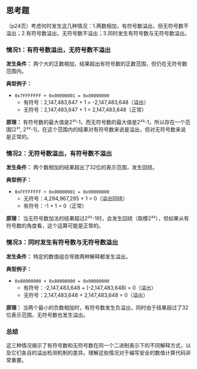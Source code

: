 ## 思考题

（p24页）考虑何时发生这几种情况：1.两数相加，有符号数溢出，但无符号数不溢出；2.有符号数溢出，无符号数不溢出；3.同时发生有符号数与无符号数溢出。

### **情况1：有符号数溢出，无符号数不溢出**

**发生条件：** 两个大的正数相加，结果超出有符号数的正数范围，但仍在无符号数范围内。

**典型例子：**

- `0x7FFFFFFF + 0x00000001 = 0x80000000`
  - 有符号：2,147,483,647 + 1 = -2,147,483,648（溢出）
  - 无符号：2,147,483,647 + 1 = 2,147,483,648（正常）

**原理：** 有符号数的最大值是2³¹-1，而无符号数的最大值是2³²-1，所以存在一个范围[2³¹, 2³²-1]，在这个范围内的结果对有符号数来说是溢出，但对无符号数来说是正常的。

### **情况2：无符号数溢出，有符号数不溢出**

**发生条件：** 两个数相加的结果超出了32位的表示范围，发生回绕。

**典型例子：**

- `0xFFFFFFFF + 0x00000001 = 0x00000000`
  - 无符号：4,294,967,295 + 1 = 0（溢出回绕）
  - 有符号：-1 + 1 = 0（正常）

**原理：** 当无符号数加法的结果超过2³²-1时，会发生回绕（取模2³²），但如果从有符号数的角度看，这个运算可能是正常的。

### **情况3：同时发生有符号数与无符号数溢出**

**发生条件：** 特定的数值组合导致两种解释都发生溢出。

**典型例子：**

- `0x80000000 + 0x80000000 = 0x00000000`
  - 有符号：-2,147,483,648 + (-2,147,483,648) = 0（溢出）
  - 无符号：2,147,483,648 + 2,147,483,648 = 0（溢出）

**原理：** 当两个最小的负数相加时，有符号数发生负溢出，同时由于结果超过了32位表示范围，无符号数也发生溢出。

### **总结**

这三种情况揭示了有符号数和无符号数在同一个二进制表示下的不同解释方式，以及它们各自的溢出检测机制的差异。理解这些情况对于编写安全的数值计算代码非常重要。